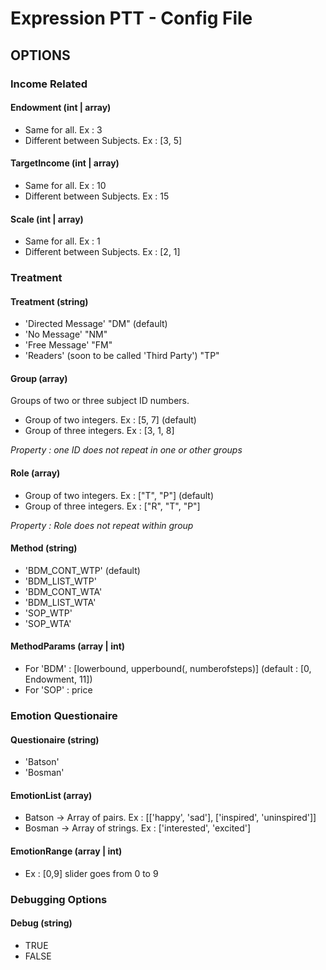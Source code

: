 # Expression PTT - Config File

## OPTIONS
### Income Related
#### Endowment (int | array)
* Same for all. Ex : 3
* Different between Subjects. Ex : [3, 5]

#### TargetIncome (int | array)
* Same for all. Ex : 10
* Different between Subjects. Ex : 15

#### Scale (int | array)
* Same for all. Ex : 1
* Different between Subjects. Ex : [2, 1]

### Treatment
#### Treatment (string)
* 'Directed Message' "DM" (default)
* 'No Message' "NM"
* 'Free Message' "FM"
* 'Readers' (soon to be called 'Third Party') "TP"

#### Group (array)
Groups of two or three subject ID numbers.
* Group of two integers. Ex : [5, 7] (default)
* Group of three integers. Ex : [3, 1, 8]

*Property : one ID does not repeat in one or other groups*

#### Role (array)
* Group of two integers. Ex : ["T", "P"] (default)
* Group of three integers. Ex : ["R", "T", "P"]

*Property : Role does not repeat within group*

#### Method (string)
* 'BDM_CONT_WTP' (default)
* 'BDM_LIST_WTP'
* 'BDM_CONT_WTA'
* 'BDM_LIST_WTA'
* 'SOP_WTP'
* 'SOP_WTA'

#### MethodParams (array | int)
* For 'BDM' : [lowerbound, upperbound(, numberofsteps)] (default : [0, Endowment, 11])
* For 'SOP' : price

### Emotion Questionaire
#### Questionaire (string)
* 'Batson'
* 'Bosman'

#### EmotionList (array)
* Batson -> Array of pairs. Ex : [['happy', 'sad'], ['inspired', 'uninspired']]
* Bosman -> Array of strings. Ex : ['interested', 'excited']

#### EmotionRange (array | int)
* Ex : [0,9] slider goes from 0 to 9

### Debugging Options
#### Debug (string)
* TRUE
* FALSE
